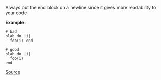 Always put the end block on a newline since it gives more readability to your code

**Example:**

```
# bad
blah do |i|
  foo(i) end

# good
blah do |i|
  foo(i)
end
```

[Source](http://www.rubydoc.info/gems/rubocop/RuboCop/Cop/Style/BlockEndNewline)